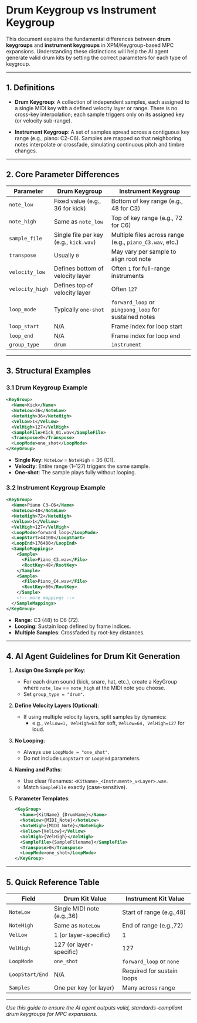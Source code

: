 # Drum Keygroup vs Instrument Keygroup

This document explains the fundamental differences between **drum keygroups** and **instrument keygroups** in XPM/Keygroup-based MPC expansions. Understanding these distinctions will help the AI agent generate valid drum kits by setting the correct parameters for each type of keygroup.

---

## 1. Definitions

- **Drum Keygroup**: A collection of independent samples, each assigned to a single MIDI key with a defined velocity layer or range. There is no cross-key interpolation; each sample triggers only on its assigned key (or velocity sub-range).

- **Instrument Keygroup**: A set of samples spread across a contiguous key range (e.g., piano: C2–C6). Samples are mapped so that neighboring notes interpolate or crossfade, simulating continuous pitch and timbre changes.

---

## 2. Core Parameter Differences

| Parameter         | Drum Keygroup                                     | Instrument Keygroup                                      |
|-------------------|---------------------------------------------------|----------------------------------------------------------|
| `note_low`        | Fixed value (e.g., 36 for kick)                   | Bottom of key range (e.g., 48 for C3)                    |
| `note_high`       | Same as `note_low`                                | Top of key range (e.g., 72 for C6)                       |
| `sample_file`     | Single file per key (e.g., `kick.wav`)            | Multiple files across range (e.g., `piano_C3.wav`, etc.)|
| `transpose`       | Usually `0`                                       | May vary per sample to align root note                  |
| `velocity_low`    | Defines bottom of velocity layer                  | Often `1` for full-range instruments                     |
| `velocity_high`   | Defines top of velocity layer                     | Often `127`                                             |
| `loop_mode`       | Typically `one-shot`                              | `forward_loop` or `pingpong_loop` for sustained notes    |
| `loop_start`      | N/A                                               | Frame index for loop start                               |
| `loop_end`        | N/A                                               | Frame index for loop end                                 |
| `group_type`      | `drum`                                            | `instrument`                                            |


---

## 3. Structural Examples

### 3.1 Drum Keygroup Example

```xml
<KeyGroup>
  <Name>Kick</Name>
  <NoteLow>36</NoteLow>
  <NoteHigh>36</NoteHigh>
  <VelLow>1</VelLow>
  <VelHigh>127</VelHigh>
  <SampleFile>Kick_01.wav</SampleFile>
  <Transpose>0</Transpose>
  <LoopMode>one_shot</LoopMode>
</KeyGroup>
```

- **Single Key**: `NoteLow` = `NoteHigh` = 36 (C1).
- **Velocity**: Entire range (1–127) triggers the same sample.
- **One-shot**: The sample plays fully without looping.

### 3.2 Instrument Keygroup Example

```xml
<KeyGroup>
  <Name>Piano C3–C6</Name>
  <NoteLow>48</NoteLow>
  <NoteHigh>72</NoteHigh>
  <VelLow>1</VelLow>
  <VelHigh>127</VelHigh>
  <LoopMode>forward_loop</LoopMode>
  <LoopStart>44100</LoopStart>
  <LoopEnd>176400</LoopEnd>
  <SampleMappings>
    <Sample>
      <File>Piano_C3.wav</File>
      <RootKey>48</RootKey>
    </Sample>
    <Sample>
      <File>Piano_C4.wav</File>
      <RootKey>60</RootKey>
    </Sample>
    <!-- more mappings -->
  </SampleMappings>
</KeyGroup>
```

- **Range**: C3 (48) to C6 (72).
- **Looping**: Sustain loop defined by frame indices.
- **Multiple Samples**: Crossfaded by root-key distances.

---

## 4. AI Agent Guidelines for Drum Kit Generation

1. **Assign One Sample per Key**:
   - For each drum sound (kick, snare, hat, etc.), create a KeyGroup where `note_low` == `note_high` at the MIDI note you choose.
   - Set `group_type = "drum"`.

2. **Define Velocity Layers (Optional)**:
   - If using multiple velocity layers, split samples by dynamics:
     - e.g., `VelLow=1, VelHigh=63` for soft, `VelLow=64, VelHigh=127` for loud.

3. **No Looping**:
   - Always use `LoopMode = "one_shot"`.
   - Do not include `LoopStart` or `LoopEnd` parameters.

4. **Naming and Paths**:
   - Use clear filenames: `<KitName>_<Instrument>_v<Layer>.wav`.
   - Match `SampleFile` exactly (case-sensitive).

5. **Parameter Templates**:
   ```xml
   <KeyGroup>
     <Name>{KitName}_{DrumName}</Name>
     <NoteLow>{MIDI_Note}</NoteLow>
     <NoteHigh>{MIDI_Note}</NoteHigh>
     <VelLow>{VelLow}</VelLow>
     <VelHigh>{VelHigh}</VelHigh>
     <SampleFile>{SampleFilename}</SampleFile>
     <Transpose>0</Transpose>
     <LoopMode>one_shot</LoopMode>
   </KeyGroup>
   ```

---

## 5. Quick Reference Table

| Field          | Drum Kit Value             | Instrument Kit Value        |
|----------------|----------------------------|-----------------------------|
| `NoteLow`      | Single MIDI note (e.g.,36) | Start of range (e.g.,48)    |
| `NoteHigh`     | Same as `NoteLow`          | End of range (e.g.,72)      |
| `VelLow`       | 1 (or layer-specific)      | 1                           |
| `VelHigh`      | 127 (or layer-specific)    | 127                         |
| `LoopMode`     | `one_shot`                 | `forward_loop` or `none`    |
| `LoopStart/End`| N/A                        | Required for sustain loops  |
| `Samples`      | One per key (or layer)     | Many across range           |

---

*Use this guide to ensure the AI agent outputs valid, standards-compliant drum keygroups for MPC expansions.*

